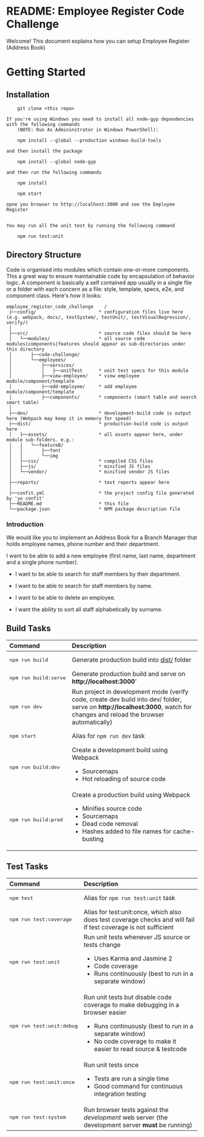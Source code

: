 <!--[CN_HEADING]-->
# README: Employee Register Code Challenge

Welcome! This document explains how you can setup Employee Register (Address Book)


<!--[]-->

<!--[CN_GETTING_STARTED]-->
# Getting Started

## Installation

```
	git clone <this repo>

If you're using Windows you need to install all node-gyp dependencies with the following commands 
	(NOTE: Run As Admininstrator in Windows PowerShell):

	npm install --global --production windows-build-tools

and then install the package

	npm install --global node-gyp

and then run the following commands 

	npm install
  
	npm start
  
opne you browser to http://localhost:3000 and see the Employee Register


You may run all the unit test by running the following command
	
	npm run test:unit

```


<!--[]-->

<!--[RM_DIR_STRUCTURE]-->
## Directory Structure

Code is organised into modules which contain one-or-more components. This a great way to ensure maintainable code by encapsulation of behavior logic. A component is basically a self contained app usually in a single file or a folder with each concern as a file: style, template, specs, e2e, and component class. Here's how it looks:
```
employee_register_code_challenge	/
 ├──config/                       * configuration files live here (e.g. webpack, docs/, testSystem/, testUnit/, testVisualRegression/, verify/)
 │
 ├──src/                          * source code files should be here
 │   └──modules/                  * all source code modules|components|features should appear as sub-directories under this directory
 │       ├──code-challenge/                          
 │       └──employees/             
 │           ├──services/           
 │           │   ├──unitTest      * unit test specs for this module
 │           ├──view-employee/    * view employee module/component/template
 │           ├──add-employee/     * add employee module/component/template
 │           ├──components/       * components (smart table and search smart table)
 │
 ├──dev/                          * development-build code is output here (Webpack may keep it in memory for speed)
 ├──dist/                         * production-build code is output here
 │   ├──assets/                   * all assets appear here, under module sub-folders. e.g.:
 │   │   └──featureB/             
 │   │       ├──font              
 │   │       └──img               
 │   ├──css/                      * compiled CSS files
 │   ├──js/                       * minified JS files
 │   └──vendor/                   * minified vendor JS files
 │
 ├──reports/                      * test reports appear here
 │
 ├──confit.yml                    * the project config file generated by 'yo confit'
 ├──README.md                     * this file
 └──package.json                  * NPM package description file
```


<!--[]-->

### Introduction

We would like you to implement an Address Book for a Branch Manager that holds employee names, phone number and their department.

I want to be able to add a new employee (first name, last name, department and a single phone number).

* I want to be able to search for staff members by their department.

* I want to be able to search for staff members by name.

* I want to be able to delete an employee.

* I want the ability to sort all staff alphabetically by surname.

<!--[]-->

<!--[CN_BUILD_TASKS]-->
## Build Tasks

Command | Description
:------ | :----------
<pre>npm run build</pre> | Generate production build into [dist/](dist/) folder
<pre>npm run build:serve</pre> | Generate production build and serve on **http://localhost:3000**'
<pre>npm run dev</pre> | Run project in development mode (verify code, create dev build into dev/ folder, serve on **http://localhost:3000**, watch for changes and reload the browser automatically)
<pre>npm start</pre> | Alias for `npm run dev` task
<pre>npm run build:dev</pre> | Create a development build using Webpack<ul><li>Sourcemaps</li><li>Hot reloading of source code</li></ul>
<pre>npm run build:prod</pre> | Create a production build using Webpack<ul><li>Minifies source code</li><li>Sourcemaps</li><li>Dead code removal</li><li>Hashes added to file names for cache-busting</li></ul>



<!--[]-->

<!--[CN_TEST_TASKS]-->
## Test Tasks

Command | Description
:------ | :----------
<pre>npm test</pre> | Alias for `npm run test:unit` task
<pre>npm run test:coverage</pre> | Alias for test:unit:once, which also does test coverage checks and will fail if test coverage is not sufficient
<pre>npm run test:unit</pre> | Run unit tests whenever JS source or tests change<ul><li>Uses Karma and Jasmine 2</li><li>Code coverage</li><li>Runs continuously (best to run in a separate window)</li></ul>
<pre>npm run test:unit:debug</pre> | Run unit tests but disable code coverage to make debugging in a browser easier<ul><li>Runs continuously (best to run in a separate window)</li><li>No code coverage to make it easier to read source & testcode</li></ul>
<pre>npm run test:unit:once</pre> | Run unit tests once<ul><li>Tests are run a single time</li><li>Good command for continuous integration testing</li></ul>
<pre>npm run test:system</pre> | Run browser tests against the *development* web server (the development server **must** be running)



<!--[]-->
